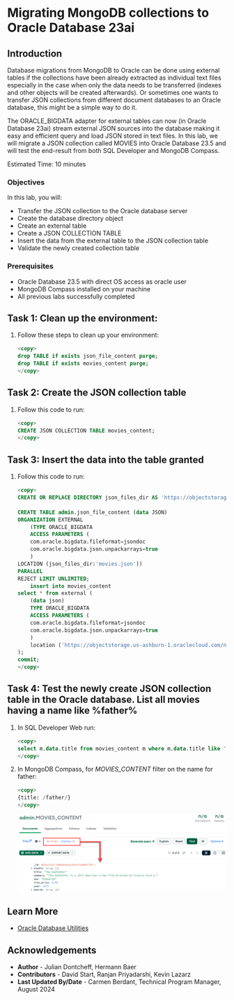 # Migrating MongoDB collections to Oracle Database 23ai

## Introduction

Database migrations from MongoDB to Oracle can be done using external tables if the collections have been already extracted as individual text files especially in the case when only the data needs to be transferred (indexes and other objects will be created afterwards). Or sometimes one wants to transfer JSON collections from different document databases to an Oracle database, this might be a simple way to do it.

The ORACLE_BIGDATA adapter for external tables can now (in Oracle Database 23ai) stream external JSON sources into the database making it easy and efficient query and load JSON stored in text files. In this lab, we will migrate a JSON collection called MOVIES into Oracle Database 23.5 and will test the end-result from both SQL Developer and MongoDB Compass.


Estimated Time: 10 minutes


### Objectives

In this lab, you will:

- Transfer the JSON collection to the Oracle database server
- Create the database directory object
- Create an external table
- Create a JSON COLLECTION TABLE
- Insert the data from the external table to the JSON collection table
- Validate the newly created collection table


### Prerequisites

- Oracle Database 23.5 with direct OS access as oracle user
- MongoDB Compass installed on your machine
- All previous labs successfully completed


## Task 1: Clean up the environment:

1. Follow these steps to clean up your environment:

    ```sql
    <copy>
    drop TABLE if exists json_file_content purge;
    drop TABLE if exists movies_content purge;
    </copy>
    ```

## Task 2: Create the JSON collection table

1. Follow this code to run:

    ```sql
    <copy>
    CREATE JSON COLLECTION TABLE movies_content;
    </copy>
    ```

## Task 3: Insert the data into the table granted

1. Follow this code to run:

    ```sql
    <copy>
    CREATE OR REPLACE DIRECTORY json_files_dir AS 'https://objectstorage.us-ashburn-1.oraclecloud.com/n/c4u04/b/moviestream_gold/o/movie';
    
    CREATE TABLE admin.json_file_content (data JSON)
    ORGANIZATION EXTERNAL
        (TYPE ORACLE_BIGDATA
        ACCESS PARAMETERS (
        com.oracle.bigdata.fileformat=jsondoc
        com.oracle.bigdata.json.unpackarrays=true
        )
    LOCATION (json_files_dir:'movies.json'))
    PARALLEL
    REJECT LIMIT UNLIMITED;
        insert into movies_content
    select * from external (
        (data json)
        TYPE ORACLE_BIGDATA
        ACCESS PARAMETERS (
        com.oracle.bigdata.fileformat=jsondoc
        com.oracle.bigdata.json.unpackarrays=true
        )
        location ('https://objectstorage.us-ashburn-1.oraclecloud.com/n/c4u04/b/moviestream_gold/o/movie/movies.json')
    );
    commit;
    </copy>
    ```

## Task 4: Test the newly create JSON collection table in the Oracle database. List all movies having a name like %father%


1. In SQL Developer Web run:
    ```sql
    <copy>
    select m.data.title from movies_content m where m.data.title like '%father%';
    </copy>

    ```

2. In MongoDB Compass, for _MOVIES\_CONTENT_ filter on the name for father:

    ```sql
    <copy>
    {title: /father/}
    </copy>
    ```
    ![Filter by name](images/filter_by_name.png)

## Learn More

* [Oracle Database Utilities ](https://docs.oracle.com/en/database/oracle/oracle-database/23/sutil/oracle-bigdata-access-driver.html#GUID-6D3221AD-9674-4BC0-B622-809A1F6569F9)

## Acknowledgements

* **Author** - Julian Dontcheff, Hermann Baer
* **Contributors** -  David Start, Ranjan Priyadarshi, Kevin Lazarz
* **Last Updated By/Date** - Carmen Berdant, Technical Program Manager, August 2024